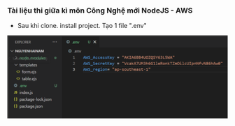 ### Tài liệu thi giữa kì môn Công Nghệ mới NodeJS - AWS
- Sau khi clone. install project. Tạo 1 file ".env"
<img src="./img/env.png" />
